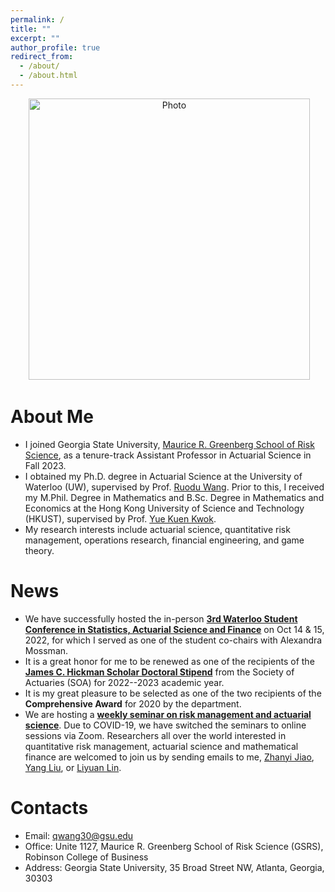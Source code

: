 ```yaml
---
permalink: /
title: ""
excerpt: ""
author_profile: true
redirect_from: 
  - /about/
  - /about.html
---
```


<p align="center">
  <img src="https://qwangan.github.io/images/Photo.jpeg" alt="Photo" style="width: 450px;"/> 
</p>

# About Me
* I joined Georgia State University, [Maurice R. Greenberg School of Risk Science](https://robinson.gsu.edu/academic-departments/risk-science/), as a tenure-track Assistant Professor in Actuarial Science in Fall 2023.
* I obtained my Ph.D. degree in Actuarial Science at the University of Waterloo (UW), supervised by Prof. [Ruodu Wang](http://sas.uwaterloo.ca/~wang/). Prior to this, I received my M.Phil. Degree in Mathematics and B.Sc. Degree in Mathematics and Economics at the Hong Kong University of Science and Technology (HKUST), supervised by Prof. [Yue Kuen Kwok](https://www.math.ust.hk/~maykwok/).
* My research interests include actuarial science, quantitative risk management, operations research, financial engineering, and game theory.

# News
* We have successfully hosted the in-person **[3rd Waterloo Student Conference in Statistics, Actuarial Science and Finance](https://uwaterloo.ca/statistics-actuarial-science-finance-student-conference/)** on Oct 14 & 15, 2022, for which I served as one of the student co-chairs with Alexandra Mossman.
* It is a great honor for me to be renewed as one of the recipients of the **[James C. Hickman Scholar Doctoral Stipend](https://www.soa.org/resources/announcements/press-releases/2022/2022-hickman-scholar/)** from the Society of Actuaries (SOA) for 2022--2023 academic year.
* It is my great pleasure to be selected as one of the two recipients of the **Comprehensive Award** for 2020 by the department. 
* We are hosting a **[weekly seminar on risk management and actuarial science](https://yang-liu16.github.io/seminar/)**. Due to COVID-19, we have switched the seminars to online sessions via Zoom. Researchers all over the world interested in quantitative risk management, actuarial science and mathematical finance are welcomed to join us by sending emails to me, [Zhanyi Jiao](mailto:z27jiao@uwaterloo.ca), [Yang Liu](https://yang-liu16.github.io/), or [Liyuan Lin](https://liyuan-lin.github.io/Liyuan/).

# Contacts
* Email: qwang30@gsu.edu
* Office: Unite 1127, Maurice R. Greenberg School of Risk Science (GSRS), Robinson College of Business
* Address: Georgia State University, 35 Broad Street NW, Atlanta, Georgia, 30303
